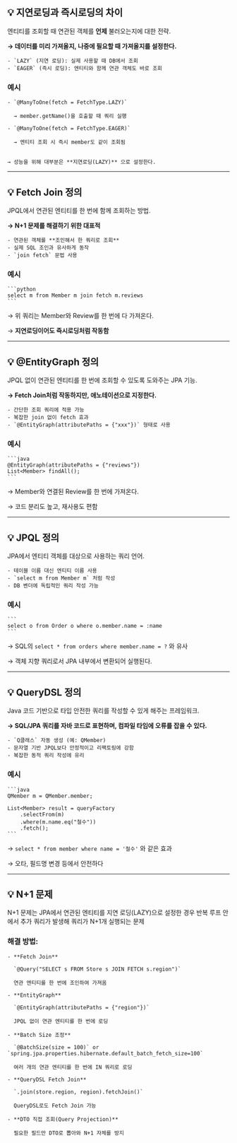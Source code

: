
## 💡 지연로딩과 즉시로딩의 차이

  엔티티를 조회할 때 연관된 객체를 **언제** 불러오는지에 대한 전략.

  **→ 데이터를 미리 가져올지, 나중에 필요할 때 가져올지를 설정한다.**

    - `LAZY` (지연 로딩): 실제 사용할 때 DB에서 조회
    - `EAGER` (즉시 로딩): 엔티티와 함께 연관 객체도 바로 조회

  ### 예시

    - `@ManyToOne(fetch = FetchType.LAZY)`

      → member.getName()을 호출할 때 쿼리 실행

    - `@ManyToOne(fetch = FetchType.EAGER)`

      → 엔티티 조회 시 즉시 member도 같이 조회됨


    → 성능을 위해 대부분은 **지연로딩(LAZY)** 으로 설정한다.

---

## 💡 Fetch Join 정의

  JPQL에서 연관된 엔티티를 한 번에 함께 조회하는 방법.

  **→ N+1 문제를 해결하기 위한 대표적**

    - 연관된 객체를 **조인해서 한 쿼리로 조회**
    - 실제 SQL 조인과 유사하게 동작
    - `join fetch` 문법 사용

  ### 예시

    ```python
    select m from Member m join fetch m.reviews
    ```

  → 위 쿼리는 Member와 Review를 한 번에 다 가져온다.

  → **지연로딩이어도 즉시로딩처럼 작동함**

- ---

  ##  💡 @EntityGraph 정의

  JPQL 없이 연관된 엔티티를 한 번에 조회할 수 있도록 도와주는 JPA 기능.

  **→ Fetch Join처럼 작동하지만, 애노테이션으로 지정한다.**


    - 간단한 조회 쿼리에 적용 가능
    - 복잡한 join 없이 fetch 효과
    - `@EntityGraph(attributePaths = {"xxx"})` 형태로 사용

  ### 예시

    ```java
    @EntityGraph(attributePaths = {"reviews"})
    List<Member> findAll();
    ```

  → Member와 연결된 Review를 한 번에 가져온다.

  → 코드 분리도 높고, 재사용도 편함
  
---

  ## 💡 JPQL 정의

  JPA에서 엔티티 객체를 대상으로 사용하는 쿼리 언어.

    - 테이블 이름 대신 엔티티 이름 사용
    - `select m from Member m` 처럼 작성
    - DB 벤더에 독립적인 쿼리 작성 가능

  ### 예시

    ```
    select o from Order o where o.member.name = :name
    ```

  → SQL의 `select * from orders where member.name = ?` 와 유사

  → 객체 지향 쿼리로서 JPA 내부에서 변환되어 실행된다.

---

  ## 💡 QueryDSL 정의

  Java 코드 기반으로 타입 안전한 쿼리를 작성할 수 있게 해주는 프레임워크.

  **→ SQL/JPA 쿼리를 자바 코드로 표현하며, 컴파일 타임에 오류를 잡을 수 있다.**


    - `Q클래스` 자동 생성 (예: QMember)
    - 문자열 기반 JPQL보다 안정적이고 리팩토링에 강함
    - 복잡한 동적 쿼리 작성에 유리

  ### 예시

    ```java
    QMember m = QMember.member;
    
    List<Member> result = queryFactory
        .selectFrom(m)
        .where(m.name.eq("철수"))
        .fetch();
    ```

  → `select * from member where name = '철수'` 와 같은 효과

  → 오타, 필드명 변경 등에서 안전하다
  
---

  ## 💡 N+1 문제

  N+1 문제는 JPA에서 연관된 엔티티를 지연 로딩(LAZY)으로 설정한 경우 반복 루프 안에서 추가 쿼리가 발생해 쿼리가 N+1개 실행되는 문제


  ### 해결 방법:

    - **Fetch Join**

      `@Query("SELECT s FROM Store s JOIN FETCH s.region")`

      연관 엔티티를 한 번에 조인하여 가져옴

    - **EntityGraph**

      `@EntityGraph(attributePaths = {"region"})`

      JPQL 없이 연관 엔티티를 한 번에 로딩

    - **Batch Size 조정**

      `@BatchSize(size = 100)` or `spring.jpa.properties.hibernate.default_batch_fetch_size=100`

      여러 개의 연관 엔티티를 한 번에 IN 쿼리로 로딩

    - **QueryDSL Fetch Join**

      `.join(store.region, region).fetchJoin()`

      QueryDSL로도 Fetch Join 가능

    - **DTO 직접 조회(Query Projection)**

      필요한 필드만 DTO로 뽑아와 N+1 자체를 방지